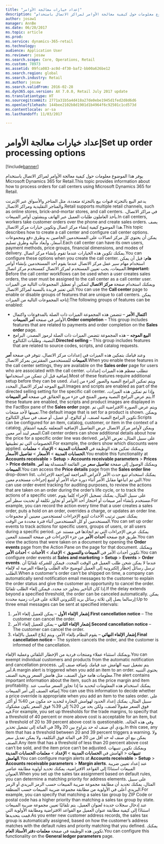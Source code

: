 ```yaml
---
title: "إعداد خيارات معالجة الأوامر"
description: "يوفر هذا الموضوع معلومات حول كيفية معالجة الأوامر لمراكز الاتصال باستخدام Microsoft Dynamics 365 for Retail."
author: josaw1
manager: AnnBe
ms.date: 06/20/2017
ms.topic: article
ms.prod: 
ms.service: dynamics-365-retail
ms.technology: 
audience: Application User
ms.reviewer: josaw
ms.search.scope: Core, Operations, Retail
ms.custom: 78973
ms.assetid: 09fca083-ac0d-4f30-baf2-bb00a626be12
ms.search.region: global
ms.search.industry: Retail
ms.author: josaw
ms.search.validFrom: 2016-02-28
ms.dyn365.ops.version: AX 7.0.0, Retail July 2017 update
ms.translationtype: HT
ms.sourcegitcommit: 2771a31b5a4d418a27de0ebe1945d1fed2d8d6d6
ms.openlocfilehash: 144bee2102b8d1901d1b4964f6c92501c1cd573d
ms.contentlocale: ar-sa
ms.lasthandoff: 11/03/2017

---
```


# <a name="set-up-order-processing-options"></a><span data-ttu-id="2f28f-103">إعداد خيارات معالجة الأوامر</span><span class="sxs-lookup"><span data-stu-id="2f28f-103">Set up order processing options</span></span>

[!include[banner](includes/banner.md)]


<span data-ttu-id="2f28f-104">يوفر هذا الموضوع معلومات حول كيفية معالجة الأوامر لمراكز الاتصال باستخدام Microsoft Dynamics 365 for Retail.</span><span class="sxs-lookup"><span data-stu-id="2f28f-104">This topic provides information about how to process orders for call centers using Microsoft Dynamics 365 for Retail.</span></span> 

<span data-ttu-id="2f28f-105">يدعم البيع بالتجزئة قنوات بيع بالتجزئة متعددة، مثل المتاجر والأسواق عبر الإنترنت والمتاجر التقليدية ومراكز الاتصال.</span><span class="sxs-lookup"><span data-stu-id="2f28f-105">Retail supports multiple retail channels, such as online stores, brick-and-mortar stores, and call centers.</span></span> <span data-ttu-id="2f28f-106">في مراكز الاتصال، يأخذ العاملون طلبات العميل عبر الهاتف وينشئون أوامر المبيعات.</span><span class="sxs-lookup"><span data-stu-id="2f28f-106">In call centers, workers take customer orders over the phone and create sales orders.</span></span> <span data-ttu-id="2f28f-107">يصف هذا الموضوع كيفية إنشاء مركز اتصال وتكوين خيارات مركز الاتصال.</span><span class="sxs-lookup"><span data-stu-id="2f28f-107">This topic describes how to create a call center and configure call center options.</span></span> <span data-ttu-id="2f28f-108">يمكن أن يحتوي كل مركز اتصالات على المستخدمين الخاصين به وطرق دفع ومجموعات أسعار، وأبعاد مالية وطرق تسليم.</span><span class="sxs-lookup"><span data-stu-id="2f28f-108">Each call center can have its own users, payment methods, price groups, financial dimensions, and modes of delivery.</span></span> <span data-ttu-id="2f28f-109">يمكنك تكوين هذه الخيارات عندما تقوم بإنشاء مركز اتصال.</span><span class="sxs-lookup"><span data-stu-id="2f28f-109">You can configure these options when you create the call center.</span></span> <span data-ttu-id="2f28f-110">**هام:** قبل أن يمكن استخدام مهام سير عمل مركز الاتصال عندما يقوم أحد المستخدمين بإنشاء أوامر المبيعات، يجب تعيين المستخدم لمركز الاتصال كمستخدم مركز اتصال.</span><span class="sxs-lookup"><span data-stu-id="2f28f-110">**Important:** Before the call center workflows can be used when a user creates sales orders, the user must be assigned to the call center as a call center user.</span></span> <span data-ttu-id="2f28f-111">ويمكنك استخدام صفحة **مركز الاتصال** لتمكين أو تعطيل المجموعات التالية من الميزات التي تعتبر فريدة بالنسبة لمراكز الاتصال.</span><span class="sxs-lookup"><span data-stu-id="2f28f-111">You can use the **Call center** page to enable or disable groups of features that are unique to call centers.</span></span> <span data-ttu-id="2f28f-112">يمكن إتاحة المجموعات التالية من الميزات:</span><span class="sxs-lookup"><span data-stu-id="2f28f-112">The following groups of features can be enabled:</span></span>

-   <span data-ttu-id="2f28f-113">**اكتمال الأمر** – تتضمن هذه المجموعة الميزات ذات الصلة بالمدفوعات واكتمال الأوامر في صفحة **أمر المبيعات**.</span><span class="sxs-lookup"><span data-stu-id="2f28f-113">**Order completion** – This group includes features that are related to payments and order completion on the **Sales order** page.</span></span>
-   <span data-ttu-id="2f28f-114">**البيع الموجه** – هذه المجموعة تتضمن الميزات ذات الصلة لرموز المصدر، البرامج النصية، وطلبات الكتالوج.</span><span class="sxs-lookup"><span data-stu-id="2f28f-114">**Directed selling** – This group includes features that are related to source codes, scripts, and catalog requests.</span></span>

<span data-ttu-id="2f28f-115">وعند قيامك بتمكين هذه الميزات في إعدادات مركز الاتصال، تتوفر في صفحة **أمر المبيعات** للمستخدمين المقترنين بمركز الاتصال.</span><span class="sxs-lookup"><span data-stu-id="2f28f-115">When you enable these features in the call center settings, they are available on the **Sales order** page for users who are associated with the call center.</span></span> <span data-ttu-id="2f28f-116">تتطلب معظم هذه الميزات إعدادات إضافية قبل أن تتمكن من استخدامها.</span><span class="sxs-lookup"><span data-stu-id="2f28f-116">Most of these features require additional setup before they can be used.</span></span> <span data-ttu-id="2f28f-117">ويتم تمكين البرامج النصية والصور كجزء من إعداد البيع الموجه لمركز الاتصال المحدد.</span><span class="sxs-lookup"><span data-stu-id="2f28f-117">Images and scripts are enabled as part of the directed selling setting for the specific call center.</span></span> <span data-ttu-id="2f28f-118">وإذا تم تمكين هذه الميزات، يتم عرض البرامج النصية وصور المنتج في جزء مربع الحقائق في صفحة **أمر المبيعات**.</span><span class="sxs-lookup"><span data-stu-id="2f28f-118">If these feature are enabled, the scripts and product images are displayed in the FactBox pane of the **Sales order** page.</span></span> <span data-ttu-id="2f28f-119">ويتم عرض الصورة الافتراضية التي تم تعيينها لأحد منتجات.</span><span class="sxs-lookup"><span data-stu-id="2f28f-119">The default image that is set for a product is shown.</span></span> <span data-ttu-id="2f28f-120">ويمكن تكوين البرامج النصية لصنف، أو كتالوج، أو عميل، أو صنف في سياق الكتالوج.</span><span class="sxs-lookup"><span data-stu-id="2f28f-120">Scripts can be configured for an item, catalog, customer, or item in the context of a catalog.</span></span> <span data-ttu-id="2f28f-121">ويمكن لأوامر مركز الاتصال عرض التفاصيل الإضافية المتعلقة بكيفية اشتقاق السعر لبند أمر معين.</span><span class="sxs-lookup"><span data-stu-id="2f28f-121">Call center orders can show additional details about how the price for a specific order line was derived.</span></span> <span data-ttu-id="2f28f-122">على سبيل المثال، تعرض الأوامر الخصومات التي تم تطبيقها.</span><span class="sxs-lookup"><span data-stu-id="2f28f-122">For example, the orders show which discounts were applied.</span></span> <span data-ttu-id="2f28f-123">ويمكنك تمكين هذه الوظيفة في **الحسابات المدينة** &gt; **الإعداد** &gt; **معلمات الحسابات المدينة** &gt; **الأسعار** &gt; **تفاصيل الأسعار**.</span><span class="sxs-lookup"><span data-stu-id="2f28f-123">You enable this functionality at **Accounts receivable** &gt; **Setup** &gt; **Accounts receivable parameters** &gt; **Prices** &gt; **Price details**.</span></span> <span data-ttu-id="2f28f-124">ويمكنك الوصول إلى صفحة **تفاصيل سعر** من القائمة المنسدلة **بند أمر المبيعات**.</span><span class="sxs-lookup"><span data-stu-id="2f28f-124">You can access the **Price details** page from the **Sales order line** drop-down list.</span></span> <span data-ttu-id="2f28f-125">يمكنك استخدام تتبع حدث الأمر لأغراض المراجعة لمراجعة الإجراءات التي تم اتباعها مقابل الأمر أثناء دورة حياة الأمر أو لتتبع إجراءات مستخدم معين.</span><span class="sxs-lookup"><span data-stu-id="2f28f-125">You can use order event tracking for auditing purposes, to review the actions that are taken on an order during the order’s life cycle, or to track the actions of a specific user.</span></span> <span data-ttu-id="2f28f-126">على سبيل المثال، يمكنك تسجيل الإجراء كلما يقوم مستخدم بإنشاء أمر مبيعات أو احتجاز أحد الأوامر أو تجاوز تكلفة أو تحديث سطر أمر.</span><span class="sxs-lookup"><span data-stu-id="2f28f-126">For example, you can record the action every time that a user creates a sales order, puts a hold on an order, overrides a charge, or updates an order line.</span></span> <span data-ttu-id="2f28f-127">يمكنك تعيين ترتيب الأحداث لتتبع الإجراءات لمستخدمين معينين أو مجموعات المستخدمين أو كل المستخدمين أثناء فترة محددة من الوقت.</span><span class="sxs-lookup"><span data-stu-id="2f28f-127">You can set up order events to track actions for specific users, groups of users, or all users during a specific period.</span></span> <span data-ttu-id="2f28f-128">يمكنك عرض الإجراءات التي تم اتخاذها في مستند عن طريق فتح صفحة **أحداث الأمر** من جزء الإجراءات في صفحة المستند المعين.</span><span class="sxs-lookup"><span data-stu-id="2f28f-128">You can view the actions that were taken on a document by opening the **Order events** page from the Action Pane on the page for that document.</span></span> <span data-ttu-id="2f28f-129">ويمكنك تكوين أحداث الأمر في **المبيعات والتسويق** &gt; **الإعداد** &gt; **الأحداث** &gt; **أحداث الأمر**.</span><span class="sxs-lookup"><span data-stu-id="2f28f-129">You can configure order events at **Sales and marketing** &gt; **Setup** &gt; **Events** &gt; **Order events**.</span></span> <span data-ttu-id="2f28f-130">عندما لا يمكن شحن طلب العميل في الوقت المحدد، فيمكن للشركة تلقائيًا أن ترسل رسائل إخطار إلكترونية إلى العميل لتوضيح حالة الطلب وإعطاء الفرصة له لإلغاء الطلب.</span><span class="sxs-lookup"><span data-stu-id="2f28f-130">When a customer's order can't be shipped on time, a company can automatically send notification email messages to the customer to explain the order status and give the customer an opportunity to cancel the order.</span></span> <span data-ttu-id="2f28f-131">إذا كان التأخير يتجاوز حد محدد، فيمكن إلغاء الطلب تلقائيًا.</span><span class="sxs-lookup"><span data-stu-id="2f28f-131">If the delay extends beyond a specified threshold, the order can be canceled automatically.</span></span> <span data-ttu-id="2f28f-132">يمكن إرسالما يصل إلى ثلاثة رسائل بريد إلكتروني الثلاثة على فترات زمنية محددة:</span><span class="sxs-lookup"><span data-stu-id="2f28f-132">Up to three email messages can be sent at specified intervals:</span></span>

1.  <span data-ttu-id="2f28f-133">**إشعار الإلغاء الأول** – يمكن للعميل إلغاء الأمر.</span><span class="sxs-lookup"><span data-stu-id="2f28f-133">**First cancellation notice** – The customer can cancel the order.</span></span>
2.  <span data-ttu-id="2f28f-134">**إشعار الإلغاء الثاني** – يمكن للعميل إلغاء الأمر.</span><span class="sxs-lookup"><span data-stu-id="2f28f-134">**Second cancellation notice** – The customer can cancel the order.</span></span>
3.  <span data-ttu-id="2f28f-135">**إشعار الإلغاء النهائي** – يقوم النظام بإلغاء الأمر، ويتم إبلاغ العميل بالإلغاء.</span><span class="sxs-lookup"><span data-stu-id="2f28f-135">**Final cancellation notice** – The system cancels the order, and the customer is informed of the cancellation.</span></span>

<span data-ttu-id="2f28f-136">ويمكنك استثناء عملاء ومنتجات فردية من الإخطار التلقائي وعملية الإلغاء.</span><span class="sxs-lookup"><span data-stu-id="2f28f-136">You can exempt individual customers and products from the automatic notification and cancellation process.</span></span> <span data-ttu-id="2f28f-137">يتم تشغيل تنبيه الهامش عند قيامك بإضافة صنف إلى أمر.</span><span class="sxs-lookup"><span data-stu-id="2f28f-137">A margin alert is triggered when you add an item to an order.</span></span> <span data-ttu-id="2f28f-138">يحتوي التنبيه معلومات هامة حول الصنف، مثل هامش السعر وربحية الصنف.</span><span class="sxs-lookup"><span data-stu-id="2f28f-138">The alert contains important information about the item, such as the price margin and item profitability.</span></span> <span data-ttu-id="2f28f-139">يمكنك استخدام هذه المعلومات لتحديد ما إذا تجاوز السعر مناسب عند إضافة الصنف إلى أمر المبيعات.</span><span class="sxs-lookup"><span data-stu-id="2f28f-139">You can use this information to decide whether a price override is appropriate when you add an item to the sales order.</span></span> <span data-ttu-id="2f28f-140">على سبيل المثال، يمكنك إعداد الحدود لهوامش التجارة لتحديد حد مكون من 40% أو أكثر فوق السعر مقبولاً لصنف، ولكن بحد من 20% إلى 39% فوق السعر يكون مشكوك فيه.</span><span class="sxs-lookup"><span data-stu-id="2f28f-140">For example, you set up thresholds for the trade margins, to specify that a threshold of 40 percent or more above cost is acceptable for an item, but a threshold of 20 to 39 percent above cost is questionable.</span></span> <span data-ttu-id="2f28f-141">وفي هذه الحالة، يؤدي أي صنف له حد يتراوح بين 20 و39 في المائة إلى تشغيل تحذير.</span><span class="sxs-lookup"><span data-stu-id="2f28f-141">In this case, any item that has a threshold between 20 and 39 percent triggers a warning.</span></span> <span data-ttu-id="2f28f-142">ولا يمكن بيع أي صنف له حد أقل من 20 في المائة فوق التكلفة، ولا يمكن تعديل سعر الصنف.</span><span class="sxs-lookup"><span data-stu-id="2f28f-142">Any item that has a threshold of less than 20 percent above cost can’t be sold, and the item price can’t be adjusted.</span></span> <span data-ttu-id="2f28f-143">ويمكنك تكوين تنبيهات الهامش في **الحسابات المدينة** &gt; **الإعداد** &gt; **معلمات الحسابات المدينة** &gt; **‎تنبيهات الهامش**.</span><span class="sxs-lookup"><span data-stu-id="2f28f-143">You can configure margin alerts at **Accounts receivable** &gt; **Setup** &gt; **Accounts receivable parameters** &gt; **Margin alerts**.</span></span> <span data-ttu-id="2f28f-144">عند إعداد تعيين ضريبة المبيعات استنادًا إلى القواعد الافتراضية، يمكنك تحديد أولوية مطابقة عناصر العنوان.</span><span class="sxs-lookup"><span data-stu-id="2f28f-144">When you set up the sales tax assignment based on default rules, you can determine a matching priority for address elements.</span></span> <span data-ttu-id="2f28f-145">على سبيل المثال، يمكنك تحديد أن مطابقة مجموعة ضريبة المبيعات حسب الرمز البريدي أو الرمز البريدي أعلى في الأولوية من مطابقة مجموعة ضريبة المبيعات حسب المنطقة.</span><span class="sxs-lookup"><span data-stu-id="2f28f-145">For example, you can specify that matching a sales tax group by ZIP Code or postal code has a higher priority than matching a sales tax group by state.</span></span> <span data-ttu-id="2f28f-146">عند إدخال سجلات جديدة لعنوان العميل، يتم تلقائيًا تعيين مجموعة ضريبة المبيعات استنادًا إلى كيفية مطابقة عنوان العميل مع القواعد الافتراضية ومطابقة الأولوية التي قمت بتحديدها.</span><span class="sxs-lookup"><span data-stu-id="2f28f-146">As you enter new customer address records, the sales tax group is automatically assigned, based on how the customer’s address matches with the default rules and priority matching that you defined.</span></span> <span data-ttu-id="2f28f-147">يمكنك تكوين هذه الوظيفة في صفحة **معلمات دفتر الأستاذ العام**.</span><span class="sxs-lookup"><span data-stu-id="2f28f-147">You can configure this functionality on the **General ledger parameters** page.</span></span>




